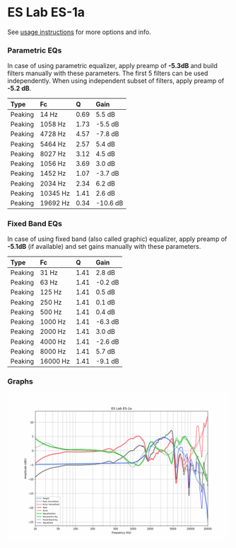 # ES Lab ES-1a
See [usage instructions](https://github.com/jaakkopasanen/AutoEq#usage) for more options and info.

### Parametric EQs
In case of using parametric equalizer, apply preamp of **-5.3dB** and build filters manually
with these parameters. The first 5 filters can be used independently.
When using independent subset of filters, apply preamp of **-5.2 dB**.

| Type    | Fc       |    Q | Gain     |
|:--------|:---------|:-----|:---------|
| Peaking | 14 Hz    | 0.69 | 5.5 dB   |
| Peaking | 1058 Hz  | 1.73 | -5.5 dB  |
| Peaking | 4728 Hz  | 4.57 | -7.8 dB  |
| Peaking | 5464 Hz  | 2.57 | 5.4 dB   |
| Peaking | 8027 Hz  | 3.12 | 4.5 dB   |
| Peaking | 1056 Hz  | 3.69 | 3.0 dB   |
| Peaking | 1452 Hz  | 1.07 | -3.7 dB  |
| Peaking | 2034 Hz  | 2.34 | 6.2 dB   |
| Peaking | 10345 Hz | 1.41 | 2.6 dB   |
| Peaking | 19692 Hz | 0.34 | -10.6 dB |

### Fixed Band EQs
In case of using fixed band (also called graphic) equalizer, apply preamp of **-5.1dB**
(if available) and set gains manually with these parameters.

| Type    | Fc       |    Q | Gain    |
|:--------|:---------|:-----|:--------|
| Peaking | 31 Hz    | 1.41 | 2.8 dB  |
| Peaking | 63 Hz    | 1.41 | -0.2 dB |
| Peaking | 125 Hz   | 1.41 | 0.5 dB  |
| Peaking | 250 Hz   | 1.41 | 0.1 dB  |
| Peaking | 500 Hz   | 1.41 | 0.4 dB  |
| Peaking | 1000 Hz  | 1.41 | -6.3 dB |
| Peaking | 2000 Hz  | 1.41 | 3.0 dB  |
| Peaking | 4000 Hz  | 1.41 | -2.6 dB |
| Peaking | 8000 Hz  | 1.41 | 5.7 dB  |
| Peaking | 16000 Hz | 1.41 | -9.1 dB |

### Graphs
![](./ES%20Lab%20ES-1a.png)